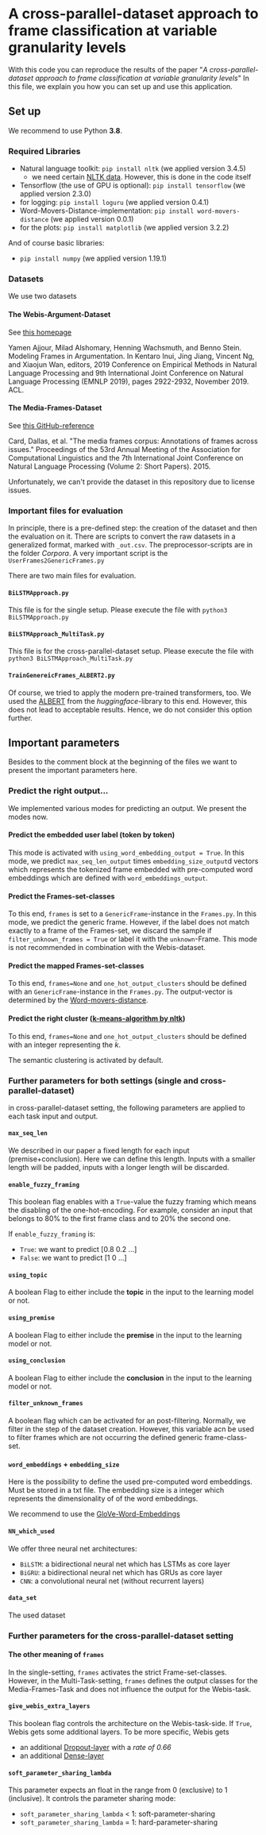 # A cross-parallel-dataset approach to frame classification at variable granularity levels

With this code you can reproduce the results of the paper
"_A cross-parallel-dataset approach to frame classification at variable granularity levels_"
In this file, we explain you how you can set up and use this application.

## Set up

We recommend to use Python **3.8**.

### Required Libraries

- Natural language toolkit: ``pip install nltk`` (we applied version 3.4.5)
  - we need certain [NLTK data](https://www.nltk.org/data.html). However, this is done in the code itself
- Tensorflow (the use of GPU is optional): ``pip install tensorflow`` (we applied version 2.3.0)
- for logging: ``pip install loguru`` (we applied version 0.4.1)
- Word-Movers-Distance-implementation: ``pip install word-movers-distance`` (we applied version 0.0.1)
- for the plots: ``pip install matplotlib`` (we applied version 3.2.2)

And of course basic libraries:

- ``pip install numpy`` (we applied version 1.19.1)

### Datasets

We use two datasets

#### The Webis-Argument-Dataset

See [this homepage](https://webis.de/data/webis-argument-framing-19.html)

Yamen Ajjour, Milad Alshomary, Henning Wachsmuth, and Benno Stein. Modeling Frames in Argumentation. In Kentaro Inui,
Jing Jiang, Vincent Ng, and Xiaojun Wan, editors, 2019 Conference on Empirical Methods in Natural Language Processing
and 9th International Joint Conference on Natural Language Processing (EMNLP 2019), pages 2922-2932, November 2019. ACL.

#### The Media-Frames-Dataset

See [this GitHub-reference](https://github.com/dallascard/media_frames_corpus)

Card, Dallas, et al. "The media frames corpus: Annotations of frames across issues." Proceedings of the
53rd Annual Meeting of the Association for Computational Linguistics and the 7th International Joint Conference on
Natural Language Processing (Volume 2: Short Papers). 2015.

Unfortunately, we can't provide the dataset in this repository due to license issues.

### Important files for evaluation

In principle, there is a pre-defined step: the creation of the dataset and then the evaluation on it.
There are scripts to convert the raw datasets in a generalized format, marked with ``_out.csv``.
The preprocessor-scripts are in the folder _Corpora_. A very important script is the ``UserFrames2GenericFrames.py``
 
There are two main files for evaluation.

#### ``BiLSTMApproach.py``

This file is for the single setup. Please execute the file with ``python3 BiLSTMApproach.py``

#### ``BiLSTMApproach_MultiTask.py``

This file is for the cross-parallel-dataset setup. Please execute the file with ``python3 BiLSTMApproach_MultiTask.py``

#### ``TrainGenereicFrames_ALBERT2.py``

Of course, we tried to apply the modern pre-trained transformers, too.
We used the [ALBERT](https://huggingface.co/transformers/model_doc/albert.html) from the
_huggingface_-library to this end.
However, this does not lead to acceptable results. Hence, we do not consider this option further.

## Important parameters

Besides to the comment block at the beginning of the files we want to present the important parameters here.

### Predict the right output...

We implemented various modes for predicting an output. We present the modes now.

#### Predict the embedded user label (token by token)

This mode is activated with ``using_word_embedding_output = True``. In this mode, we predict ``max_seq_len_output``
times ``embedding_size_output``d vectors which represents the tokenized frame embedded with pre-computed
word embeddings which are defined with ``word_embeddings_output``.

#### Predict the Frames-set-classes

To this end, ``frames`` is set to a ``GenericFrame``-instance in the ``Frames.py``. In this mode, we predict the
generic frame. However, if the label does not match exactly to a frame of the Frames-set, we discard the sample if
``filter_unknown_frames = True`` or label it with the ``unknown``-Frame. This mode is not recommended in combination
with the Webis-dataset.

#### Predict the mapped Frames-set-classes

To this end, ``frames=None`` and ``one_hot_output_clusters`` should be defined with an ``GenericFrame``-instance
in the ``Frames.py``.
The output-vector is determined by the [Word-movers-distance](https://pypi.org/project/word-mover-distance/).

#### Predict the right cluster ([k-means-algorithm by nltk](https://www.kite.com/python/docs/nltk.cluster.KMeansClusterer))

To this end, ``frames=None`` and ``one_hot_output_clusters`` should be defined with an integer representing the _k_.

The semantic clustering is activated by default.

### Further parameters for both settings (single and cross-parallel-dataset)

in cross-parallel-dataset setting, the following parameters are applied to each task input and output.

#### ``max_seq_len``

We described in our paper a fixed length for each input (premise+conclusion). Here we can define this length.
Inputs with a smaller length will be padded, inputs with a longer length will be discarded.

#### ``enable_fuzzy_framing``

This boolean flag enables with a ``True``-value the fuzzy framing which means the disabling of the one-hot-encoding.
For example, consider an input that belongs to 80% to the first frame class and to 20% the second one.

If ``enable_fuzzy_framing`` is:

- ``True``: we want to predict [0.8 0.2 ...]
- ``False``: we want to predict [1 0 ...]

#### ``using_topic``

A boolean Flag to either include the **topic** in the input to the learning model or not.

#### ``using_premise``

A boolean Flag to either include the **premise** in the input to the learning model or not.

#### ``using_conclusion``

A boolean Flag to either include the **conclusion** in the input to the learning model or not.


#### ``filter_unknown_frames``

A boolean flag which can be activated for an post-filtering. Normally, we filter in the step of the dataset creation.
However, this variable acn be used to filter frames which are not occurring the defined generic frame-class-set.

#### ``word_embeddings`` + ``embedding_size``

Here is the possibility to define the used pre-computed word embeddings. Must be stored in a txt file.
The embedding size is a integer which represents the dimensionality of of the word embeddings.

We recommend to use the [GloVe-Word-Embeddings](https://nlp.stanford.edu/projects/glove/)

#### ``NN_which_used``

We offer three neural net architectures:

- ``BiLSTM``: a bidirectional neural net which has LSTMs as core layer
- ``BiGRU``: a bidirectional neural net which has GRUs as core layer
- ``CNN``: a convolutional neural net (without recurrent layers)

#### ``data_set``

The used dataset

### Further parameters for the cross-parallel-dataset setting

#### The other meaning of ``frames``

In the single-setting, ``frames`` activates the strict Frame-set-classes. However, in the Multi-Task-setting,
``frames`` defines the output classes for the Media-Frames-Task and does not influence the output for the Webis-task.

#### ``give_webis_extra_layers``

This boolean flag controls the architecture on the Webis-task-side. If ``True``, Webis gets some additional layers.
To be more specific, Webis gets

- an additional [Dropout-layer](https://keras.io/api/layers/regularization_layers/dropout) with a _rate of 0.66_
- an additional [Dense-layer](https://keras.io/api/layers/core_layers/dense)

#### ``soft_parameter_sharing_lambda``

This parameter expects an float in the range from 0 (exclusive) to 1 (inclusive).
It controls the parameter sharing mode:

- ``soft_parameter_sharing_lambda`` < 1: soft-parameter-sharing
-  ``soft_parameter_sharing_lambda`` = 1: hard-parameter-sharing